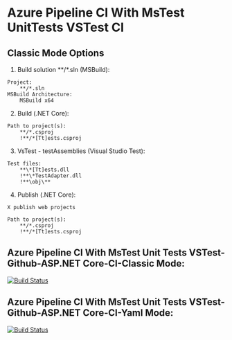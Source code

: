 # Azure Pipeline CI With MsTest UnitTests VSTest CI

## Classic Mode Options
1. Build solution **/*.sln (MSBuild):
```
Project:
    **/*.sln
MSBuild Architecture:
    MSBuild x64
```

2. Build (.NET Core):
```
Path to project(s):
    **/*.csproj
    !**/*[Tt]ests.csproj
```

3. VsTest - testAssemblies (Visual Studio Test):
```
Test files:
    **\*[Tt]ests.dll
    !**\*TestAdapter.dll
    !**\obj\**
```

4. Publish (.NET Core):
```
X publish web projects

Path to project(s):
    **/*.csproj
    !**/*[Tt]ests.csproj
```

## Azure Pipeline CI With MsTest Unit Tests VSTest-Github-ASP.NET Core-CI-Classic Mode:
[![Build Status](https://microshaoft.visualstudio.com/AzurePipelines/_apis/build/status/AzurePipelineCIWithMsTestUnitTestsVSTest-ASP.NETCore-CI-Classic-Mode?branchName=master)](https://microshaoft.visualstudio.com/AzurePipelines/_build/latest?definitionId=35&branchName=master)


## Azure Pipeline CI With MsTest Unit Tests VSTest-Github-ASP.NET Core-CI-Yaml Mode:
[![Build Status](https://microshaoft.visualstudio.com/AzurePipelines/_apis/build/status/AzurePipelineCIWithMsTestUnitTestsVSTest-ASP.NETCore-CI-Yaml-Mode?branchName=master)](https://microshaoft.visualstudio.com/AzurePipelines/_build/latest?definitionId=36&branchName=master)
